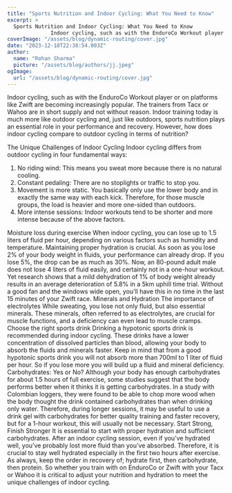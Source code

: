 ```yaml
---
title: "Sports Nutrition and Indoor Cycling: What You Need to Know"
excerpt: >
  Sports Nutrition and Indoor Cycling: What You Need to Know
              Indoor cycling, such as with the EnduroCo Workout player or on platforms like Zwift are becoming increasingly popular. The traine
coverImage: "/assets/blog/dynamic-routing/cover.jpg"
date: "2023-12-18T22:38:54.003Z"
author:
  name: "Rohan Sharma"
  picture: "/assets/blog/authors/jj.jpeg"
ogImage:
  url: "/assets/blog/dynamic-routing/cover.jpg"
---
```


Indoor cycling, such as with the EnduroCo Workout player or on platforms like Zwift are becoming increasingly popular. The trainers from Tacx or Wahoo are in short supply and not without reason. Indoor training today is much more like outdoor cycling and, just like outdoors, sports nutrition plays an essential role in your performance and recovery. However, how does indoor cycling compare to outdoor cycling in terms of nutrition?

The Unique Challenges of Indoor Cycling
Indoor cycling differs from outdoor cycling in four fundamental ways:

1. No riding wind: This means you sweat more because there is no natural cooling.
2. Constant pedaling: There are no stoplights or traffic to stop you.
3. Movement is more static. You basically only use the lower body and in exactly the same way with each kick. Therefore, for those muscle groups, the load is heavier and more one-sided than outdoors.
4. More intense sessions: Indoor workouts tend to be shorter and more intense because of the above factors.

Moisture loss during exercise
When indoor cycling, you can lose up to 1.5 liters of fluid per hour, depending on various factors such as humidity and temperature. Maintaining proper hydration is crucial. As soon as you lose 2% of your body weight in fluids, your performance can already drop. If you lose 5%, the drop can be as much as 30%. Now, an 80-pound adult male does not lose 4 liters of fluid easily, and certainly not in a one-hour workout. Yet research shows that a mild dehydration of 1% of body weight already results in an average deterioration of 5.8% in a 5km uphill time trial. Without a good fan and the windows wide open, you’ll have this in no time in the last 15 minutes of your Zwift race.
Minerals and Hydration
The importance of electrolytes
While sweating, you lose not only fluid, but also essential minerals. These minerals, often referred to as electrolytes, are crucial for muscle functions, and a deficiency can even lead to muscle cramps.
Choose the right sports drink
Drinking a hypotonic sports drink is recommended during indoor cycling. These drinks have a lower concentration of dissolved particles than blood, allowing your body to absorb the fluids and minerals faster. Keep in mind that from a good hypotonic sports drink you will not absorb more than 700ml to 1 liter of fluid per hour. So if you lose more you will build up a fluid and mineral deficiency.
Carbohydrates: Yes or No?
Although your body has enough carbohydrates for about 1.5 hours of full exercise, some studies suggest that the body performs better when it thinks it is getting carbohydrates. In a study with Colombian loggers, they were found to be able to chop more wood when the body thought the drink contained carbohydrates than when drinking only water. Therefore, during longer sessions, it may be useful to use a drink gel with carbohydrates for better quality training and faster recovery, but for a 1-hour workout, this will usually not be necessary.
Start Strong, Finish Stronger
It is essential to start with proper hydration and sufficient carbohydrates. After an indoor cycling session, even if you’ve hydrated well, you’ve probably lost more fluid than you’ve absorbed. Therefore, it is crucial to stay well hydrated especially in the first two hours after exercise. As always, keep the order in recovery of; hydrate first, then carbohydrate, then protein.
So whether you train with on EnduroCo or Zwift with your Tacx or Wahoo it is critical to adjust your nutrition and hydration to meet the unique challenges of indoor cycling.